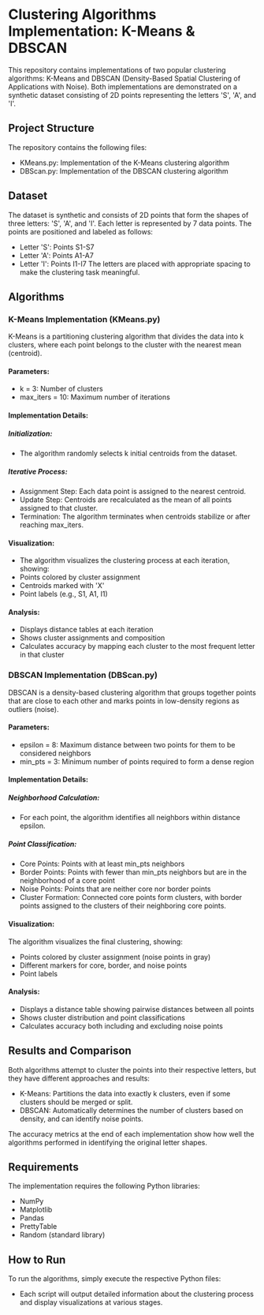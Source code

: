 # Clustering Algorithms Implementation: K-Means & DBSCAN
This repository contains implementations of two popular clustering algorithms: K-Means and DBSCAN (Density-Based Spatial Clustering of Applications with Noise). Both implementations are demonstrated on a synthetic dataset consisting of 2D points representing the letters 'S', 'A', and 'I'.

## Project Structure
The repository contains the following files:

- KMeans.py: Implementation of the K-Means clustering algorithm
- DBScan.py: Implementation of the DBSCAN clustering algorithm

## Dataset
The dataset is synthetic and consists of 2D points that form the shapes of three letters: 'S', 'A', and 'I'. Each letter is represented by 7 data points. The points are positioned and labeled as follows:

- Letter 'S': Points S1-S7
- Letter 'A': Points A1-A7
- Letter 'I': Points I1-I7
The letters are placed with appropriate spacing to make the clustering task meaningful.

## Algorithms
### K-Means Implementation (KMeans.py)
K-Means is a partitioning clustering algorithm that divides the data into k clusters, where each point belongs to the cluster with the nearest mean (centroid).

#### Parameters:
- k = 3: Number of clusters
- max_iters = 10: Maximum number of iterations
#### Implementation Details:
##### Initialization: 
- The algorithm randomly selects k initial centroids from the dataset.
##### Iterative Process:
- Assignment Step: Each data point is assigned to the nearest centroid.
- Update Step: Centroids are recalculated as the mean of all points assigned to that cluster.
- Termination: The algorithm terminates when centroids stabilize or after reaching max_iters.
#### Visualization:
- The algorithm visualizes the clustering process at each iteration, showing:
- Points colored by cluster assignment
- Centroids marked with 'X'
- Point labels (e.g., S1, A1, I1)
#### Analysis:
- Displays distance tables at each iteration
- Shows cluster assignments and composition
- Calculates accuracy by mapping each cluster to the most frequent letter in that cluster

### DBSCAN Implementation (DBScan.py)
DBSCAN is a density-based clustering algorithm that groups together points that are close to each other and marks points in low-density regions as outliers (noise).

#### Parameters:
- epsilon = 8: Maximum distance between two points for them to be considered neighbors
- min_pts = 3: Minimum number of points required to form a dense region

#### Implementation Details:
##### Neighborhood Calculation: 
- For each point, the algorithm identifies all neighbors within distance epsilon.
##### Point Classification:
- Core Points: Points with at least min_pts neighbors
- Border Points: Points with fewer than min_pts neighbors but are in the neighborhood of a core point
- Noise Points: Points that are neither core nor border points
- Cluster Formation: Connected core points form clusters, with border points assigned to the clusters of their neighboring core points.

#### Visualization:
The algorithm visualizes the final clustering, showing:
- Points colored by cluster assignment (noise points in gray)
- Different markers for core, border, and noise points
- Point labels

#### Analysis:
- Displays a distance table showing pairwise distances between all points
- Shows cluster distribution and point classifications
- Calculates accuracy both including and excluding noise points

## Results and Comparison
Both algorithms attempt to cluster the points into their respective letters, but they have different approaches and results:

- K-Means: Partitions the data into exactly k clusters, even if some clusters should be merged or split.
- DBSCAN: Automatically determines the number of clusters based on density, and can identify noise points.

The accuracy metrics at the end of each implementation show how well the algorithms performed in identifying the original letter shapes.

## Requirements
The implementation requires the following Python libraries:

- NumPy
- Matplotlib
- Pandas
- PrettyTable
- Random (standard library)

## How to Run
To run the algorithms, simply execute the respective Python files:

- Each script will output detailed information about the clustering process and display visualizations at various stages.